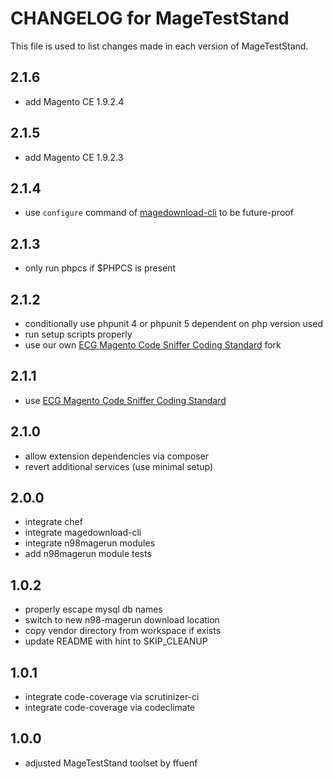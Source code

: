 # CHANGELOG for MageTestStand

This file is used to list changes made in each version of MageTestStand.

## 2.1.6
- add Magento CE 1.9.2.4

## 2.1.5
- add Magento CE 1.9.2.3

## 2.1.4
- use `configure` command of [magedownload-cli](https://github.com/steverobbins/magedownload-cli/releases/tag/v1.3.0) to be future-proof

## 2.1.3
- only run phpcs if $PHPCS is present

## 2.1.2
- conditionally use phpunit 4 or phpunit 5 dependent on php version used
- run setup scripts properly
- use our own [ECG Magento Code Sniffer Coding Standard](https://github.com/ffuenf/coding-standard) fork

## 2.1.1 
- use [ECG Magento Code Sniffer Coding Standard](https://github.com/magento-ecg/coding-standard)

## 2.1.0
- allow extension dependencies via composer
- revert additional services (use minimal setup)

## 2.0.0
- integrate chef
- integrate magedownload-cli
- integrate n98magerun modules
- add n98magerun module tests

## 1.0.2
- properly escape mysql db names
- switch to new n98-magerun download location
- copy vendor directory from workspace if exists
- update README with hint to SKIP_CLEANUP

## 1.0.1
- integrate code-coverage via scrutinizer-ci
- integrate code-coverage via codeclimate

## 1.0.0
- adjusted MageTestStand toolset by ffuenf
